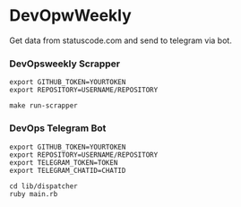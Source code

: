 # DevOpwWeekly
Get data from statuscode.com and send to telegram via bot.

### DevOpsweekly Scrapper
```
export GITHUB_TOKEN=YOURTOKEN
export REPOSITORY=USERNAME/REPOSITORY

make run-scrapper
```

### DevOps Telegram Bot
```
export GITHUB_TOKEN=YOURTOKEN
export REPOSITORY=USERNAME/REPOSITORY
export TELEGRAM_TOKEN=TOKEN
export TELEGRAM_CHATID=CHATID

cd lib/dispatcher
ruby main.rb
```

